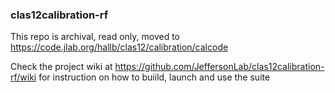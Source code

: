 ### clas12calibration-rf
This repo is archival, read only, moved to https://code.jlab.org/hallb/clas12/calibration/calcode

Check the project wiki at https://github.com/JeffersonLab/clas12calibration-rf/wiki for instruction on how to buiild, launch and use the suite

